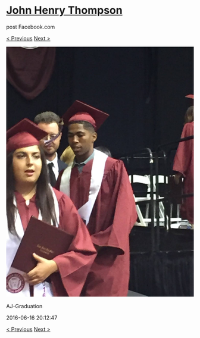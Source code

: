# [John Henry Thompson](../README.md)
post Facebook.com

[< Previous](2016-06-16-8.md) [Next >](2016-06-16-10.md)

[![](../media/2016-06-16/AJ-Graduation-3.jpg)](../README.md)

AJ-Graduation

2016-06-16 20:12:47

[< Previous](2016-06-16-8.md) [Next >](2016-06-16-10.md)